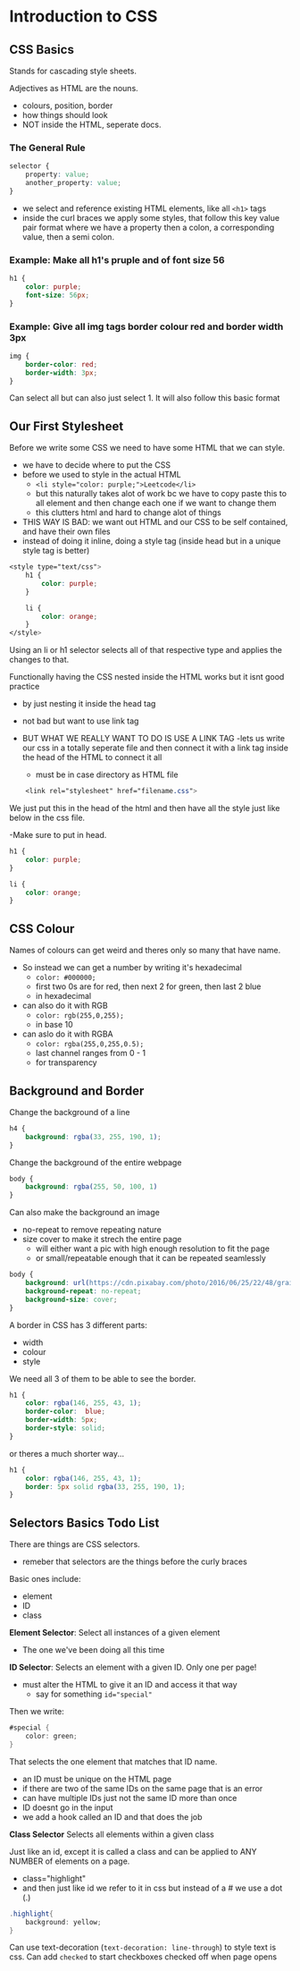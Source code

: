 # Introduction to CSS

## CSS Basics

Stands for cascading style sheets.

Adjectives as HTML are the nouns.

- colours, position, border
- how things should look
- NOT inside the HTML, seperate docs.

### The General Rule

```css
selector {
    property: value;
    another_property: value;
}
```

- we select and reference existing HTML elements, like all `<h1>` tags
- inside the curl braces we apply some styles, that follow this key value pair format where we have a property then a colon, a corresponding value, then a semi colon.

### Example: Make all h1's pruple and of font size 56

```css
h1 {
    color: purple;
    font-size: 56px;
}
```

### Example: Give all img tags border colour red and border width 3px

```css
img {
    border-color: red;
    border-width: 3px;
}
```

Can select all but can also just select 1. It will also follow this basic format

## Our First Stylesheet

Before we write some CSS we need to have some HTML that we can style.

- we have to decide where to put the CSS
- before we used to style in the actual HTML
  - `<li style="color: purple;">Leetcode</li>`
  - but this naturally takes alot of work bc we have to copy paste this to all element and then change each one if we want to change them
  - this clutters html and hard to change alot of things
- THIS WAY IS BAD: we want out HTML and our CSS to be self contained, and have their own files
- instead of doing it inline, doing a style tag (inside head but in a unique style tag is better)

```css
<style type="text/css">
    h1 {
        color: purple;
    }

    li {
        color: orange;
    }
</style>
```

Using an li or h1 selector selects all of that respective type and applies the changes to that.

Functionally having the CSS nested inside the HTML works but it isnt good practice

- by just nesting it inside the head tag
- not bad but want to use link tag

- BUT WHAT WE REALLY WANT TO DO IS USE A LINK TAG
  -lets us write our css in a totally seperate file and then connect it with a link tag inside the head of the HTML to connect it all
  - must be in case directory as HTML file

```css
    <link rel="stylesheet" href="filename.css">
```

 We just put this in the head of the html and then have all the style just like below in the css file.

-Make sure to put in head.

```css
h1 {
    color: purple;
}

li {
    color: orange;
}
```

## CSS Colour

Names of colours can get weird and theres only so many that have name.

- So instead we can get a number by writing it's hexadecimal
  - `color: #000000;`
  - first two 0s are for red, then next 2 for green, then last 2 blue
  - in hexadecimal
- can also do it with RGB
  - `color: rgb(255,0,255);`
  - in base 10
- can aslo do it with RGBA
  - `color: rgba(255,0,255,0.5);`
  - last channel ranges from 0 - 1
  - for transparency

## Background and Border

Change the background of a line

```css
h4 {
    background: rgba(33, 255, 190, 1);
}
```

Change the background of the entire webpage

```css
body {
    background: rgba(255, 50, 100, 1)
}
```

Can also make the background an image

- no-repeat to remove repeating nature
- size cover to make it strech the entire page
  - will either want a pic with high enough resolution to fit the page
  - or small/repeatable enough that it can be repeated seamlessly

```css
body {
    background: url(https://cdn.pixabay.com/photo/2016/06/25/22/48/grain-1479676_960_720.jpg);
    background-repeat: no-repeat;
    background-size: cover;
}
```

A border in CSS has 3 different parts:

- width
- colour
- style

We need all 3 of them to be able to see the border.

```css
h1 {
    color: rgba(146, 255, 43, 1);
    border-color:  blue;
    border-width: 5px;
    border-style: solid; 
}
```

or theres a much shorter way...

```css
h1 {
    color: rgba(146, 255, 43, 1);
    border: 5px solid rgba(33, 255, 190, 1);
}
```

## Selectors Basics Todo List

There are things are CSS selectors.

- remeber that selectors are the things before the curly braces

 Basic ones include:

- element
- ID
- class

**Element Selector**: Select all instances of a given element

- The one we've been doing all this time

**ID Selector**: Selects an element with a given ID. Only one per page!

- must alter the HTML to give it an ID and access it that way
  - say for something `id="special"`

Then we write:

```cs
#special {
    color: green;
}

```

That selects the one element that matches that ID name.

- an ID must be unique on the HTML page
- if there are two of the same IDs on the same page that is an error
- can have multiple IDs just not the same ID more than once
- ID doesnt go in the input
- we add a hook called an ID and that does the job

**Class Selector** Selects all elements within a given class

Just like an id, except it is called a class and can be applied to ANY NUMBER of elements on a page.

- class="highlight"
- and then just like id we refer to it in css but instead of a # we use a dot (.)

```cs
.highlight{
    background: yellow;
}
```

Can use text-decoration (`text-decoration: line-through`) to style text is css.
Can add `checked` to start checkboxes checked off when page opens
